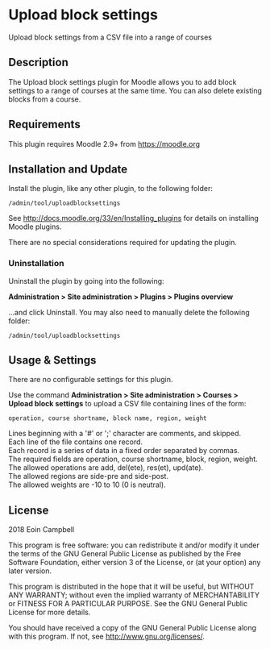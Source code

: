 # Upload block settings #

Upload block settings from a CSV file into a range of courses

## Description ##

The Upload block settings plugin for Moodle allows you to add 
block settings to a range of courses at the same time. 
You can also delete existing blocks from a course. 

## Requirements ##

This plugin requires Moodle 2.9+ from https://moodle.org


## Installation and Update ##

Install the plugin, like any other plugin, to the following folder:

    /admin/tool/uploadblocksettings

See http://docs.moodle.org/33/en/Installing_plugins for details on installing Moodle plugins.

There are no special considerations required for updating the plugin.

### Uninstallation ###

Uninstall the plugin by going into the following:

__Administration &gt; Site administration &gt; Plugins &gt; Plugins overview__

...and click Uninstall. You may also need to manually delete the following folder:

    /admin/tool/uploadblocksettings

## Usage &amp; Settings ##

There are no configurable settings for this plugin.

Use the command __Administration &gt; Site administration &gt; Courses &gt; Upload block settings__
to upload a CSV file containing lines of the form:

    operation, course shortname, block name, region, weight

Lines beginning with a '#' or ';' character are comments, and skipped.  
Each line of the file contains one record.  
Each record is a series of data in a fixed order separated by commas.  
The required fields are operation, course shortname, block, region, weight.  
The allowed operations are add, del(ete), res(et), upd(ate).  
The allowed regions are side-pre and side-post.  
The allowed weights are -10 to 10 (0 is neutral).

## License ##

2018 Eoin Campbell

This program is free software: you can redistribute it and/or modify it under
the terms of the GNU General Public License as published by the Free Software
Foundation, either version 3 of the License, or (at your option) any later
version.

This program is distributed in the hope that it will be useful, but WITHOUT ANY
WARRANTY; without even the implied warranty of MERCHANTABILITY or FITNESS FOR A
PARTICULAR PURPOSE.  See the GNU General Public License for more details.

You should have received a copy of the GNU General Public License along with
this program.  If not, see <http://www.gnu.org/licenses/>.
